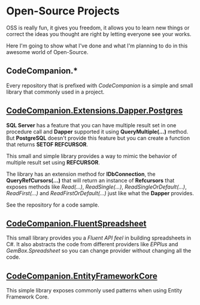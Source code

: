 # Open-Source Projects
OSS is really fun, it gives you freedom, it allows you to learn new things or correct the ideas you thought are right by letting everyone see your works.

Here I'm going to show what I've done and what I'm planning to do in this awesome world of Open-Source.

## CodeCompanion.*
Every repository that is prefixed with *CodeCompanion* is a simple and small library that commonly used in a project.

## [CodeCompanion.Extensions.Dapper.Postgres](https://github.com/kblyr/CodeCompanion.Extensions.Dapper.Postgres)
**SQL Server** has a feature that you can have multiple result set in one procedure call and **Dapper** supported it using **QueryMultiple(...)** method. But **PostgreSQL** doesn't provide this feature but you can create a function that returns **SETOF REFCURSOR**. 

This small and simple library provides a way to mimic the behavior of multiple result set using **REFCURSOR**.

The library has an extension method for **IDbConnection**, the **QueryRefCursors(...)** that will return an instance of **Refcursors** that exposes methods like *Read(...)*, *ReadSingle(...)*, *ReadSingleOrDefault(...)*, *ReadFirst(...)* and *ReadFirstOrDefault(...)* just like what the **Dapper** provides.

See the repository for a code sample.

## [CodeCompanion.FluentSpreadsheet](https://github.com/kblyr/CodeCompanion.FluentSpreadsheet)
This small library provides you a *Fluent API feel* in building spreadsheets in C#. It also abstracts the code from different providers like *EPPlus* and *GemBox.Spreadsheet* so you can change provider without changing all the code.

## [CodeCompanion.EntityFrameworkCore](https://github.com/kblyr/CodeCompanion.EntityFrameworkCore)
This simple library exposes commonly used patterns when using Entity Framework Core.
